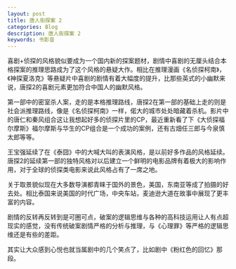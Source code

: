 ```yaml
---
layout: post
title: 唐人街探案 2
categories: Blog
description: 唐人街探案 2
keywords: 书影音
---
```



喜剧+侦探的风格貌似要成为一个国内新的探案题材，剧情中喜剧的无厘头结合本格探案的推理思路成为了这个风格的悬疑大作。相比在推理漫画《名侦探柯南》，《神探夏洛克》等悬疑片中喜剧的剧情有着大幅度的提升，比那些英式的小幽默来说，唐探2的喜剧元素更加符合中国人的幽默风格。

第一部中的密室杀人案，走的是本格推理路线，唐探2在第一部的基础上走的则是社会派推理路线，像是《名侦探柯南》一样，偌大的城市处处暗藏着杀机。影片中的唐仁和秦风组合这让我想起好多的侦探片里的CP，最近重新看了下《大侦探福尔摩斯》福尔摩斯与华生的CP组合是一个成功的案例，还有古畑任三郎与今泉慎太郎等等。

王宝强延续了在《泰囧》中的大喊大叫的表演风格，是以前好多作品的风格延续。唐探2的延续第一部的独特风格对以后建立一个鲜明的电影品牌有着极大的影响作用，对于全球的侦探类电影来说此风格占有了一席之地。

关于取景貌似现在大多数导演都青睐于国外的景色，美国，东南亚等成了拍摄的好去处。相比泰国来说美国的时代广场，中央车站，麦迪逊大道在故事中展现了更丰富的内容。

剧情的反转再反转到是可圈可点，破案的逻辑思维与各种的高科技运用让人有点超现实的感觉，没有传统破案剧情严格的分析与推理，与《心理罪》等严格的逻辑思维还是有些的差距。

其实让大众感到心悦也就当属剧中的几个笑点了，比如剧中《粉红色的回忆》那段。